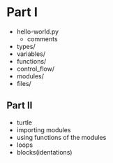 # Part I
- hello-world.py
	- comments
- types/
- variables/
- functions/
- control_flow/
- modules/
- files/

## Part II
- turtle
- importing modules
- using functions of the modules
- loops
- blocks(identations)

